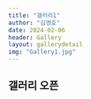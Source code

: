 ```yaml
---
title: "갤러리1"
author: "김영호"
date: 2024-02-06
header: Gallery
layout: gallerydetail
img: "Gallery1.jpg"
---
```


## 갤러리 오픈